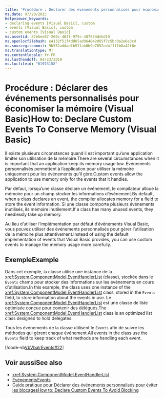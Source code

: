 ```yaml
---
title: 'Procédure : Déclarer des événements personnalisés pour économiser la mémoire (Visual Basic)'
ms.date: 07/20/2015
helpviewer_keywords:
- declaring events [Visual Basic], custom
- events [Visual Basic], custom
- custom events [Visual Basic]
ms.assetid: 87ebee87-260c-462f-979c-407874debd19
ms.openlocfilehash: e4132f51f4dd85ad964042d05f7c5bc0a2e6e3cd
ms.sourcegitcommit: 9b552addadfb57fab0b9e7852ed4f1f1b8a42f8e
ms.translationtype: MT
ms.contentlocale: fr-FR
ms.lasthandoff: 04/23/2019
ms.locfileid: "61973158"
---
```

# <a name="how-to-declare-custom-events-to-conserve-memory-visual-basic"></a><span data-ttu-id="a7cb5-102">Procédure : Déclarer des événements personnalisés pour économiser la mémoire (Visual Basic)</span><span class="sxs-lookup"><span data-stu-id="a7cb5-102">How to: Declare Custom Events To Conserve Memory (Visual Basic)</span></span>
<span data-ttu-id="a7cb5-103">Il existe plusieurs circonstances quand il est important qu’une application limiter son utilisation de la mémoire.</span><span class="sxs-lookup"><span data-stu-id="a7cb5-103">There are several circumstances when it is important that an application keep its memory usage low.</span></span> <span data-ttu-id="a7cb5-104">Événements personnalisés permettent à l’application pour utiliser la mémoire uniquement pour les événements qu’il gère.</span><span class="sxs-lookup"><span data-stu-id="a7cb5-104">Custom events allow the application to use memory only for the events that it handles.</span></span>  
  
 <span data-ttu-id="a7cb5-105">Par défaut, lorsqu’une classe déclare un événement, le compilateur alloue la mémoire pour un champ stocker les informations d’événement.</span><span class="sxs-lookup"><span data-stu-id="a7cb5-105">By default, when a class declares an event, the compiler allocates memory for a field to store the event information.</span></span> <span data-ttu-id="a7cb5-106">Si une classe comporte plusieurs événements inutilisés, ils mémoire inutilement.</span><span class="sxs-lookup"><span data-stu-id="a7cb5-106">If a class has many unused events, they needlessly take up memory.</span></span>  
  
 <span data-ttu-id="a7cb5-107">Au lieu d’utiliser l’implémentation par défaut d’événements Visual Basic, vous pouvez utiliser des événements personnalisés pour gérer l’utilisation de la mémoire plus attentivement.</span><span class="sxs-lookup"><span data-stu-id="a7cb5-107">Instead of using the default implementation of events that Visual Basic provides, you can use custom events to manage the memory usage more carefully.</span></span>  
  
## <a name="example"></a><span data-ttu-id="a7cb5-108">Exemple</span><span class="sxs-lookup"><span data-stu-id="a7cb5-108">Example</span></span>  
 <span data-ttu-id="a7cb5-109">Dans cet exemple, la classe utilise une instance de la <xref:System.ComponentModel.EventHandlerList> (classe), stockée dans le `Events` champ pour stocker des informations sur les événements en cours d’utilisation.</span><span class="sxs-lookup"><span data-stu-id="a7cb5-109">In this example, the class uses one instance of the <xref:System.ComponentModel.EventHandlerList> class, stored in the `Events` field, to store information about the events in use.</span></span> <span data-ttu-id="a7cb5-110">Le <xref:System.ComponentModel.EventHandlerList> est une classe de liste optimisée conçue pour contenir des délégués.</span><span class="sxs-lookup"><span data-stu-id="a7cb5-110">The <xref:System.ComponentModel.EventHandlerList> class is an optimized list class designed to hold delegates.</span></span>  
  
 <span data-ttu-id="a7cb5-111">Tous les événements de la classe utilisent le `Events` afin de suivre les méthodes qui gèrent chaque événement.</span><span class="sxs-lookup"><span data-stu-id="a7cb5-111">All events in the class use the `Events` field to keep track of what methods are handling each event.</span></span>  
  
 [!code-vb[VbVbalrEvents#22](~/samples/snippets/visualbasic/VS_Snippets_VBCSharp/VbVbalrEvents/VB/Class1.vb#22)]  
  
## <a name="see-also"></a><span data-ttu-id="a7cb5-112">Voir aussi</span><span class="sxs-lookup"><span data-stu-id="a7cb5-112">See also</span></span>

- <xref:System.ComponentModel.EventHandlerList>
- [<span data-ttu-id="a7cb5-113">Événements</span><span class="sxs-lookup"><span data-stu-id="a7cb5-113">Events</span></span>](../../../../visual-basic/programming-guide/language-features/events/index.md)
- [<span data-ttu-id="a7cb5-114">Guide pratique pour Déclarer des événements personnalisés pour éviter les blocages</span><span class="sxs-lookup"><span data-stu-id="a7cb5-114">How to: Declare Custom Events To Avoid Blocking</span></span>](../../../../visual-basic/programming-guide/language-features/events/how-to-declare-custom-events-to-avoid-blocking.md)
